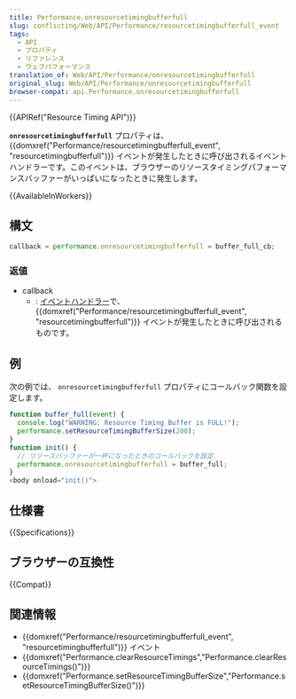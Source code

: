 ```yaml
---
title: Performance.onresourcetimingbufferfull
slug: conflicting/Web/API/Performance/resourcetimingbufferfull_event
tags:
  - API
  - プロパティ
  - リファレンス
  - ウェブパフォーマンス
translation_of: Web/API/Performance/onresourcetimingbufferfull
original_slug: Web/API/Performance/onresourcetimingbufferfull
browser-compat: api.Performance.onresourcetimingbufferfull
---
```

{{APIRef("Resource Timing API")}}

**`onresourcetimingbufferfull`** プロパティは、 {{domxref("Performance/resourcetimingbufferfull_event", "resourcetimingbufferfull")}} イベントが発生したときに呼び出されるイベントハンドラーです。このイベントは、ブラウザーのリソースタイミングパフォーマンスバッファーがいっぱいになったときに発生します。

{{AvailableInWorkers}}

## 構文

```js
callback = performance.onresourcetimingbufferfull = buffer_full_cb;
```

### 返値

- callback
  - : [イベントハンドラー](/ja/docs/Web/Events/Event_handlers)で、 {{domxref("Performance/resourcetimingbufferfull_event", "resourcetimingbufferfull")}} イベントが発生したときに呼び出されるものです。

## 例

次の例では、 `onresourcetimingbufferfull` プロパティにコールバック関数を設定します。

```js
function buffer_full(event) {
  console.log("WARNING: Resource Timing Buffer is FULL!");
  performance.setResourceTimingBufferSize(200);
}
function init() {
  // リソースバッファーが一杯になったときのコールバックを設定
  performance.onresourcetimingbufferfull = buffer_full;
}
<body onload="init()">
```

## 仕様書

{{Specifications}}

## ブラウザーの互換性

{{Compat}}

## 関連情報

- {{domxref("Performance/resourcetimingbufferfull_event", "resourcetimingbufferfull")}} イベント
- {{domxref("Performance.clearResourceTimings","Performance.clearResourceTimings()")}}
- {{domxref("Performance.setResourceTimingBufferSize","Performance.setResourceTimingBufferSize()")}}
